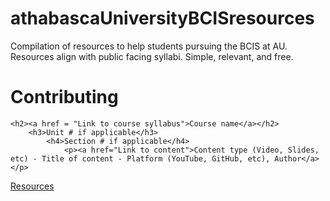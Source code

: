 # athabascaUniversityBCISresources
Compilation of resources to help students pursuing the BCIS at AU. Resources align with public facing syllabi. Simple, relevant, and free.

# Contributing

```
<h2><a href = "Link to course syllabus">Course name</a></h2>
	<h3>Unit # if applicable</h3>
		<h4>Section # if applicable</h4>
			<p><a href="Link to content">Content type (Video, Slides, etc) - Title of content - Platform (YouTube, GitHub, etc), Author</a></p>
```

<a href="https://jtgis.github.io/athabascaUniversityBCISresources/resources/">Resources</a>
